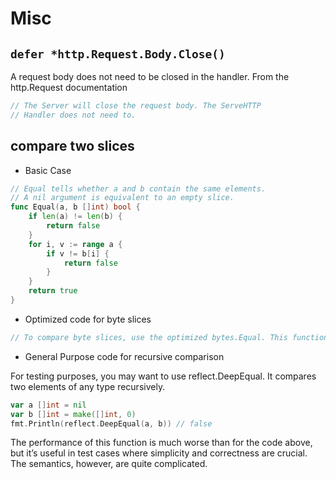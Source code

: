 # Misc

## `defer *http.Request.Body.Close()`

A request body does not need to be closed in the handler. From the http.Request documentation

```go
// The Server will close the request body. The ServeHTTP
// Handler does not need to.
```

## compare two slices

- Basic Case

```go
// Equal tells whether a and b contain the same elements.
// A nil argument is equivalent to an empty slice.
func Equal(a, b []int) bool {
    if len(a) != len(b) {
        return false
    }
    for i, v := range a {
        if v != b[i] {
            return false
        }
    }
    return true
}
```

- Optimized code for byte slices

```go
// To compare byte slices, use the optimized bytes.Equal. This function also treats nil arguments as equivalent to empty slices.
```

- General Purpose code for recursive comparison

For testing purposes, you may want to use reflect.DeepEqual. It compares two elements of any type recursively.

```go
var a []int = nil
var b []int = make([]int, 0)
fmt.Println(reflect.DeepEqual(a, b)) // false
```

The performance of this function is much worse than for the code above, but it’s useful in test cases where simplicity and correctness are crucial. The semantics, however, are quite complicated.
